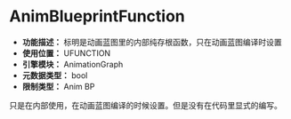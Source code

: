 ﻿# AnimBlueprintFunction

- **功能描述：** 标明是动画蓝图里的内部纯存根函数，只在动画蓝图编译时设置
- **使用位置：** UFUNCTION
- **引擎模块：** AnimationGraph
- **元数据类型：** bool
- **限制类型：** Anim BP

只是在内部使用，在动画蓝图编译的时候设置。但是没有在代码里显式的编写。
